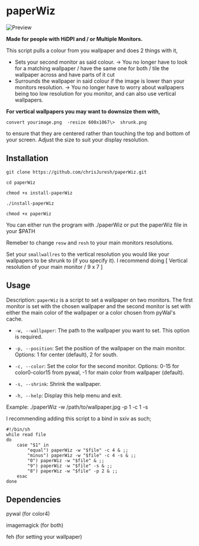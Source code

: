 # paperWiz
![Preview](https://imgur.com/iNTDo3D.gif)

**Made for people with  HiDPI and / or Multiple Monitors.**

This script pulls a colour from you wallpaper and does 2 things with it,

 - Sets your second monitor as said colour.  -> You no longer have to look for a matching wallpaper / have the same one for both / tile the wallpaper across and have parts of it cut
 - Surrounds the wallpaper in said colour if the image is lower than your monitors resolution. -> You no longer have to worry about wallpapers being too low resolution for you monitor, and can also use vertical wallpapers.

**For vertical wallpapers you may want to downsize them with,**
 
`convert yourimage.png  -resize 600x1067\>  shrunk.png`

to ensure that they are centered rather than touching the top and bottom of your screen. Adjust the size to suit your display resolution.

## Installation

`git clone https://github.com/chrisJuresh/paperWiz.git`

`cd paperWiz`

`chmod +x install-paperWiz`

`./install-paperWiz`

`chmod +x paperWiz`

You can either run the program with ./paperWiz or put the paperWiz file in your $PATH

Remeber to change `resw` and `resh` to your main monitors resolutions.

Set your `smallwallres` to the vertical resolution you would like your wallpapers to be shrunk to (if you specify it). I recommend doing [ Vertical resolution of your main monitor / 9 x 7 ]

## Usage

Description:
  `paperWiz` is a script to set a wallpaper on two monitors. The first monitor is set with the chosen wallpaper and the second monitor is set with either the main color of the wallpaper or a color chosen from pyWal's cache.

  * `-w, --wallpaper`: The path to the wallpaper you want to set. This option is required.
  
  * `-p, --position`: Set the position of the wallpaper on the main monitor. Options: 1 for center (default), 2 for south.
  
  * `-c, --color`: Set the color for the second monitor. Options: 0-15 for color0-color15 from pywal, -1 for main color from wallpaper (default).

  * `-s, --shrink`: Shrink the wallpaper.
  
  * `-h, --help`: Display this help menu and exit.

Example:
  ./paperWiz -w /path/to/wallpaper.jpg -p 1 -c 1 -s

I recommending adding this script to a bind in sxiv as such;

```
#!/bin/sh
while read file
do
	case "$1" in
		"equal") paperWiz -w "$file" -c 4 & ;;
		"minus") paperWiz -w "$file" -c 4 -s & ;;
		"0") paperWiz -w "$file" & ;;
		"9") paperWiz -w "$file" -s & ;;
		"8") paperWiz -w "$file" -p 2 & ;;
	esac
done
```

## Dependencies

pywal (for color4)

imagemagick (for both)

feh (for setting your wallpaper)
